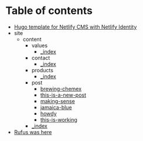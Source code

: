 # Table of contents

* [Hugo template for Netlify CMS with Netlify Identity](README.md)
* site
  * content
    * values
      * [\_index](site/content/values/_index.md)
    * contact
      * [\_index](site/content/contact/_index.md)
    * products
      * [\_index](site/content/products/_index.md)
    * post
      * [brewing-chemex](site/content/post/brewing-chemex.md)
      * [this-is-a-new-post](site/content/post/this-is-a-new-post.md)
      * [making-sense](site/content/post/making-sense.md)
      * [jamaica-blue](site/content/post/jamaica-blue.md)
      * [howdy](site/content/post/howdy.md)
      * [this-is-working](site/content/post/this-is-working.md)
    * [\_index](site/content/_index.md)
* [Rufus was here](rufus-was-here.md)

